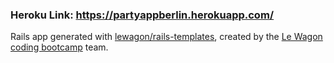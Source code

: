 
### Heroku Link: https://partyappberlin.herokuapp.com/



Rails app generated with [lewagon/rails-templates](https://github.com/lewagon/rails-templates), created by the [Le Wagon coding bootcamp](https://www.lewagon.com) team.
